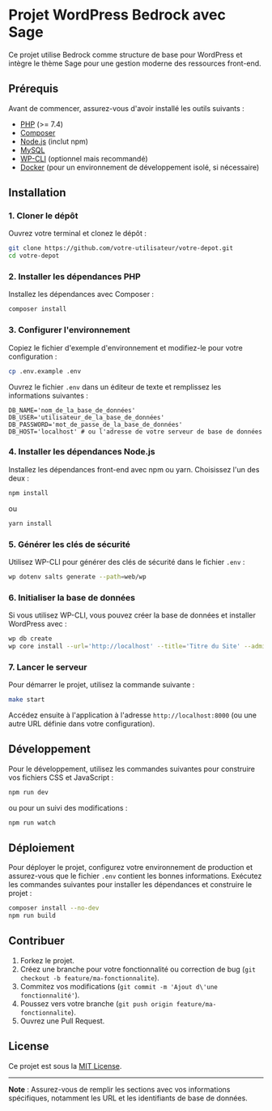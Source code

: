 # Projet WordPress Bedrock avec Sage

Ce projet utilise Bedrock comme structure de base pour WordPress et intègre le thème Sage pour une gestion moderne des ressources front-end.

## Prérequis

Avant de commencer, assurez-vous d'avoir installé les outils suivants :

- [PHP](https://www.php.net/downloads) (>= 7.4)
- [Composer](https://getcomposer.org/download/)
- [Node.js](https://nodejs.org/en/download/) (inclut npm)
- [MySQL](https://dev.mysql.com/downloads/mysql/)
- [WP-CLI](https://wp-cli.org/fr/) (optionnel mais recommandé)
- [Docker](https://www.docker.com/get-started) (pour un environnement de développement isolé, si nécessaire)

## Installation

### 1. Cloner le dépôt

Ouvrez votre terminal et clonez le dépôt :

```bash
git clone https://github.com/votre-utilisateur/votre-depot.git
cd votre-depot
```

### 2. Installer les dépendances PHP

Installez les dépendances avec Composer :

```bash
composer install
```

### 3. Configurer l'environnement

Copiez le fichier d'exemple d'environnement et modifiez-le pour votre configuration :

```bash
cp .env.example .env
```

Ouvrez le fichier `.env` dans un éditeur de texte et remplissez les informations suivantes :

```env
DB_NAME='nom_de_la_base_de_données'
DB_USER='utilisateur_de_la_base_de_données'
DB_PASSWORD='mot_de_passe_de_la_base_de_données'
DB_HOST='localhost' # ou l'adresse de votre serveur de base de données
```

### 4. Installer les dépendances Node.js

Installez les dépendances front-end avec npm ou yarn. Choisissez l'un des deux :

```bash
npm install
```

ou

```bash
yarn install
```

### 5. Générer les clés de sécurité

Utilisez WP-CLI pour générer des clés de sécurité dans le fichier `.env` :

```bash
wp dotenv salts generate --path=web/wp
```

### 6. Initialiser la base de données

Si vous utilisez WP-CLI, vous pouvez créer la base de données et installer WordPress avec :

```bash
wp db create
wp core install --url='http://localhost' --title='Titre du Site' --admin_user='admin' --admin_password='motdepasse' --admin_email='email@exemple.com'
```

### 7. Lancer le serveur

Pour démarrer le projet, utilisez la commande suivante :

```bash
make start
```

Accédez ensuite à l'application à l'adresse `http://localhost:8000` (ou une autre URL définie dans votre configuration).

## Développement

Pour le développement, utilisez les commandes suivantes pour construire vos fichiers CSS et JavaScript :

```bash
npm run dev
```

ou pour un suivi des modifications :

```bash
npm run watch
```

## Déploiement

Pour déployer le projet, configurez votre environnement de production et assurez-vous que le fichier `.env` contient les bonnes informations. Exécutez les commandes suivantes pour installer les dépendances et construire le projet :

```bash
composer install --no-dev
npm run build
```

## Contribuer

1. Forkez le projet.
2. Créez une branche pour votre fonctionnalité ou correction de bug (`git checkout -b feature/ma-fonctionnalite`).
3. Commitez vos modifications (`git commit -m 'Ajout d\'une fonctionnalité'`).
4. Poussez vers votre branche (`git push origin feature/ma-fonctionnalite`).
5. Ouvrez une Pull Request.

## License

Ce projet est sous la [MIT License](LICENSE).

---

**Note** : Assurez-vous de remplir les sections avec vos informations spécifiques, notamment les URL et les identifiants de base de données.
